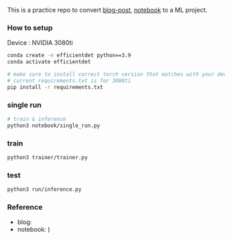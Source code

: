 This is a practice repo to convert [blog-post](https://medium.com/data-science-at-microsoft/training-efficientdet-on-custom-data-with-pytorch-lightning-using-an-efficientnetv2-backbone-1cdf3bd7921f), [notebook](https://gist.github.com/Chris-hughes10/73628b1d8d6fc7d359b3dcbbbb8869d7) to a ML project.
 

### How to setup
Device : NVIDIA 3080ti 

```bash
conda create -n efficientdet python==3.9
conda activate efficientdet

# make sure to install correct torch version that matches with your device
# current requirements.txt is for 3080ti
pip install -r requirements.txt
```

### single run
```bash
# train & inference
python3 notebook/single_run.py
```

### train
```bash
python3 trainer/trainer.py
```

### test
```bash
python3 run/inference.py

```

### Reference
- blog:  
- notebook: )
